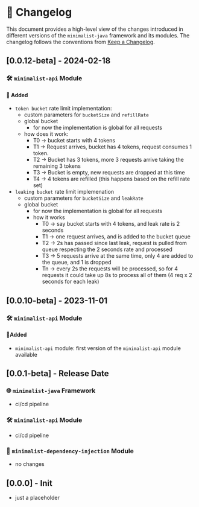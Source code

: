 # 📜 Changelog

This document provides a high-level view of the changes introduced in different versions of
the `minimalist-java`
framework and its modules. The changelog follows the conventions
from [Keep a Changelog](https://keepachangelog.com/en/1.0.0/).

## [0.0.12-beta] - 2024-02-18

### 🛠️ `minimalist-api` Module

#### 🎉 Added

- `token bucket` rate limit implementation:
    - custom parameters for `bucketSize` and `refillRate`
    - global bucket
        - for now the implementation is global for all requests
    - how does it work:
        - T0 → bucket starts with 4 tokens
        - T1 → Request arrives, bucket has 4 tokens, request consumes 1 token.
        - T2 → Bucket has 3 tokens, more 3 requests arrive taking the remaining 3 tokens
        - T3 → Bucket is empty, new requests are dropped at this time
        - T4 → 4 tokens are refilled (this happens based on the refill rate set)
- `leaking bucket` rate limit implemenation
    - custom parameters for `bucketSize` and `leakRate`
    - global bucket
        - for now the implementation is global for all requests
        - how it works
            - T0 -> say bucket starts with 4 tokens, and leak rate is 2 seconds
            - T1 -> one request arrives, and is added to the bucket queue
            - T2 -> 2s has passed since last leak, request is pulled from queue respecting the 2
              seconds rate and processed
            - T3 -> 5 requests arrive at the same time, only 4 are added to the queue, and 1 is
              dropped
            - Tn -> every 2s the requests will be processed, so for 4 requests it could take up 8s
              to process all of them (4 req x 2 seconds for each leak)

## [0.0.10-beta] - 2023-11-01

### 🛠️ `minimalist-api` Module

#### 🎉Added

- `minimalist-api` module: first version of the `minimalist-api` module available

## [0.0.1-beta] - Release Date

### 🌐 `minimalist-java` Framework

- ci/cd pipeline

### 🛠️ `minimalist-api` Module

- ci/cd pipeline

### 💉 `minimalist-dependency-injection` Module

- no changes

## [0.0.0] - Init

- just a placeholder

